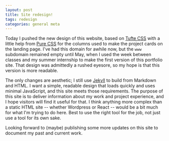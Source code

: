 ```yaml
---
layout: post
title: Site redesign!
tags: redesign
categories: general meta
---
```


Today I pushed the new design of this website, based on [Tufte CSS](https://edwardtufte.github.io/tufte-css) with a little help from [Pure CSS](https://purecss.io) for the columns used to make the project cards on the landing page. I've had this domain for awhile now, but the `www` subdomain remained empty until May, when I used the week between classes and my summer internship to make the first version of this portfolio site. That design was admittedly a rushed eyesore, so my hope is that this version is more readable.

The only changes are aesthetic; I still use [Jekyll](https://jekyllrb.com) to build from Markdown and HTML. I want a simple, readable design that loads quickly and uses minimal JavaScript, and this site meets those requirements. The purpose of this site is to deliver information about my work and project experience, and I hope visitors will find it useful for that. I think anything more complex than a static HTML site -- whether Wordpress or React -- would be a bit much for what I'm trying to do here. Best to use the right tool for the job, not just use a tool for its own sake.

Looking forward to (maybe) publishing some more updates on this site to document my past and current work.
